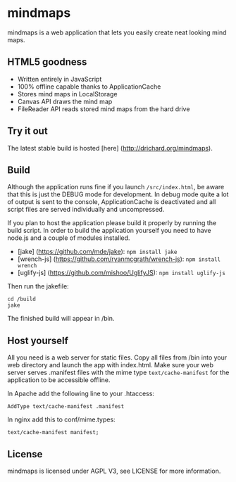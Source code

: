 # mindmaps
mindmaps is a web application that lets you easily create neat looking mind maps. 

## HTML5 goodness
- Written entirely in JavaScript
- 100% offline capable thanks to ApplicationCache
- Stores mind maps in LocalStorage
- Canvas API draws the mind map
- FileReader API reads stored mind maps from the hard drive


## Try it out
The latest stable build is hosted [here] (http://drichard.org/mindmaps).

## Build
Although the application runs fine if you launch `/src/index.html`, be aware that this is just the DEBUG mode for development. In debug mode quite a lot of output is sent to the console, ApplicationCache is deactivated and all script files are served individually and uncompressed.

If you plan to host the application please build it properly by running the build script.
In order to build the application yourself you need to have node.js and a couple of modules installed.

- [jake] (https://github.com/mde/jake): `npm install jake`
- [wrench-js] (https://github.com/ryanmcgrath/wrench-js): `npm install wrench`
- [uglify-js] (https://github.com/mishoo/UglifyJS): `npm install uglify-js`


Then run the jakefile:

```
cd /build
jake
```

The finished build will appear in /bin.


## Host yourself
All you need is a web server for static files. Copy all files from /bin into your web directory and 
launch the app with index.html.
Make sure your web server serves .manifest files with the mime type `text/cache-manifest` for the application to
be accessible offline.

In Apache add the following line to your .htaccess:

```
AddType text/cache-manifest .manifest
```

In nginx add this to conf/mime.types:

```
text/cache-manifest manifest; 
```

## License
mindmaps is licensed under AGPL V3, see LICENSE for more information.
